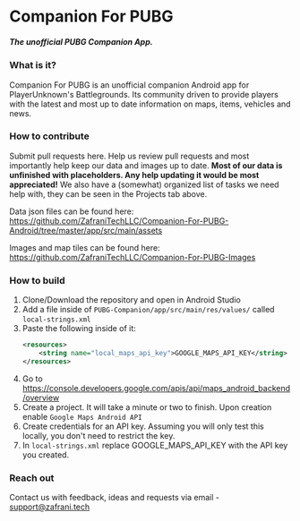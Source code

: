 # Companion For PUBG
##### The unofficial PUBG Companion App.

### What is it?
Companion For PUBG is an unofficial companion Android app for PlayerUnknown's Battlegrounds. Its community 
driven to provide players with the latest and most up to date information on maps, items,
vehicles and news.

### How to contribute
Submit pull requests here. Help us review pull requests and most importantly help keep our data 
and images up to date. **Most of our data is unfinished with placeholders. Any help updating it would be most appreciated!** We also have a (somewhat) organized list of tasks we need help with, they can be seen in the Projects tab above.

Data json files can be found here: https://github.com/ZafraniTechLLC/Companion-For-PUBG-Android/tree/master/app/src/main/assets

Images and map tiles can be found here: https://github.com/ZafraniTechLLC/Companion-For-PUBG-Images

### How to build
1. Clone/Download the repository and open in Android Studio
2. Add a file inside of `PUBG-Companion/app/src/main/res/values/` called `local-strings.xml`
3. Paste the following inside of it:
    ```xml
    <resources>
        <string name="local_maps_api_key">GOOGLE_MAPS_API_KEY</string>
    </resources>
    ```
4. Go to https://console.developers.google.com/apis/api/maps_android_backend/overview
5. Create a project. It will take a minute or two to finish. Upon creation enable `Google Maps Android API`
7. Create credentials for an API key. Assuming you will only test this locally, you don't need to restrict the key.
7. In `local-strings.xml` replace GOOGLE_MAPS_API_KEY with the API key you created.

### Reach out
Contact us with feedback, ideas and requests via email - support@zafrani.tech
